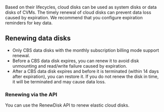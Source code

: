 Based on their lifecycles, cloud disks can be used as system disks or data disks of CVMs. The timely renewal of cloud disks can prevent data loss caused by expiration. We recommend that you configure expiration reminders for key data.


## Renewing data disks
- Only CBS data disks with the monthly subscription billing mode support renewal.
- Before a CBS data disk expires, you can renew it to avoid disk unmounting and read/write failure caused by expiration.
- After a CBS data disk expires and before it is terminated (within 14 days after expiration), you can restore it. If you do not renew the disk in time, it will be terminated and may cause data loss.

### Renewing via the API
You can use the RenewDisk API to renew elastic cloud disks.

